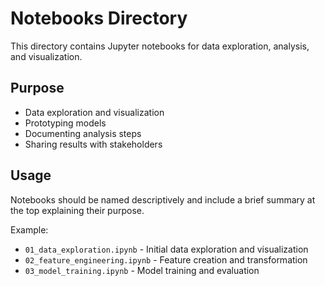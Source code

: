 # Notebooks Directory

This directory contains Jupyter notebooks for data exploration, analysis, and visualization.

## Purpose

- Data exploration and visualization
- Prototyping models
- Documenting analysis steps
- Sharing results with stakeholders

## Usage

Notebooks should be named descriptively and include a brief summary at the top explaining their purpose.

Example:
- `01_data_exploration.ipynb` - Initial data exploration and visualization
- `02_feature_engineering.ipynb` - Feature creation and transformation
- `03_model_training.ipynb` - Model training and evaluation
